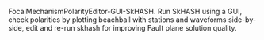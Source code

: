 FocalMechanismPolarityEditor-GUI-SkHASH. Run SkHASH using a GUI, check polarities by plotting beachball with stations and waveforms side-by-side, edit and re-run skhash for improving Fault plane solution quality.
